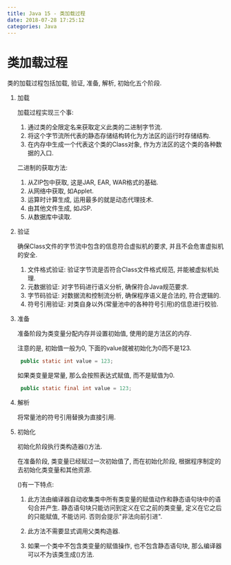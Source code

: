 ```yaml
---
title: Java 15 - 类加载过程
date: 2018-07-28 17:25:12
categories: Java
---
```

# 类加载过程

<!--more-->

类的加载过程包括加载, 验证, 准备, 解析, 初始化五个阶段.

1. 加载

    加载过程实现三个事:

    1. 通过类的全限定名来获取定义此类的二进制字节流.
    2. 将这个字节流所代表的静态存储结构转化为方法区的运行时存储结构.
    3. 在内存中生成一个代表这个类的Class对象, 作为方法区的这个类的各种数据的入口.

    二进制的获取方法:

    1. 从ZIP包中获取, 这是JAR, EAR, WAR格式的基础.
    2. 从网络中获取, 如Applet.
    3. 运算时计算生成, 运用最多的就是动态代理技术.
    4. 由其他文件生成, 如JSP.
    5. 从数据库中读取.

2. 验证
    
    确保Class文件的字节流中包含的信息符合虚拟机的要求, 并且不会危害虚拟机的安全.

    1. 文件格式验证: 验证字节流是否符合Class文件格式规范, 并能被虚拟机处理.
    2. 元数据验证: 对字节码进行语义分析, 确保符合Java规范要求.
    3. 字节码验证: 对数据流和控制流分析, 确保程序语义是合法的, 符合逻辑的.
    4. 符号引用验证: 对类自身以外(常量池中的各种符号引用)的信息进行校验.

3. 准备
   
   准备阶段为类变量分配内存并设置初始值, 使用的是方法区的内存.

   注意的是, 初始值一般为0, 下面的value就被初始化为0而不是123.

   ```java
    public static int value = 123;
   ```

   如果类变量是常量, 那么会按照表达式赋值, 而不是赋值为0.

   ```java
    public static final int value = 123;
   ```

4. 解析
   
    将常量池的符号引用替换为直接引用.

5. 初始化

    初始化阶段执行类构造器<client>()方法.

    在准备阶段, 类变量已经赋过一次初始值了, 而在初始化阶段, 根据程序制定的去初始化类变量和其他资源.

    <client>()有一下特点:

    1. 此方法由编译器自动收集类中所有类变量的赋值动作和静态语句块中的语句合并产生. 静态语句块只能访问到定义在它之前的类变量, 定义在它之后的只能赋值, 不能访问. 否则会提示"非法向前引进".

    2. 此方法不需要显式调用父类构造器.

    4. 如果一个类中不包含类变量的赋值操作, 也不包含静态语句块, 那么编译器可以不为该类生成<client>()方法.